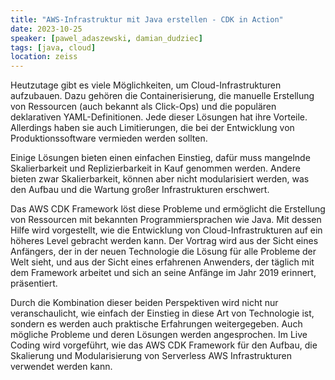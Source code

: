 ```yaml
---
title: "AWS-Infrastruktur mit Java erstellen - CDK in Action"
date: 2023-10-25
speaker: [pawel_adaszewski, damian_dudziec]
tags: [java, cloud]
location: zeiss
---
```


Heutzutage gibt es viele Möglichkeiten, um Cloud-Infrastrukturen aufzubauen. Dazu gehören die Containerisierung, die manuelle Erstellung von Ressourcen (auch bekannt als Click-Ops) und die populären deklarativen YAML-Definitionen. Jede dieser Lösungen hat ihre Vorteile. Allerdings haben sie auch Limitierungen, die bei der Entwicklung von Produktionssoftware vermieden werden sollten.

Einige Lösungen bieten einen einfachen Einstieg, dafür muss mangelnde Skalierbarkeit und Replizierbarkeit in Kauf genommen werden. Andere bieten zwar Skalierbarkeit, können aber nicht modularisiert werden, was den Aufbau und die Wartung großer Infrastrukturen erschwert.

Das AWS CDK Framework löst diese Probleme und ermöglicht die Erstellung von Ressourcen mit bekannten Programmiersprachen wie Java. Mit dessen Hilfe wird vorgestellt, wie die Entwicklung von Cloud-Infrastrukturen auf ein höheres Level gebracht werden kann. Der Vortrag wird aus der Sicht eines Anfängers, der in der neuen Technologie die Lösung für alle Probleme der Welt sieht, und aus der Sicht eines erfahrenen Anwenders, der täglich mit dem Framework arbeitet und sich an seine Anfänge im Jahr 2019 erinnert, präsentiert.

Durch die Kombination dieser beiden Perspektiven wird nicht nur veranschaulicht, wie einfach der Einstieg in diese Art von Technologie ist, sondern es werden auch praktische Erfahrungen weitergegeben. Auch mögliche Probleme und deren Lösungen werden angesprochen.
Im Live Coding wird vorgeführt, wie das AWS CDK Framework für den Aufbau, die Skalierung und Modularisierung von Serverless AWS Infrastrukturen verwendet werden kann.
